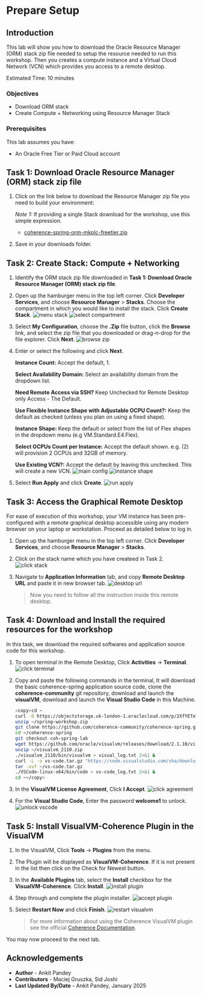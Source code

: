 # Prepare Setup

## Introduction
This lab will show you how to download the Oracle Resource Manager (ORM) stack zip file needed to setup the resource needed to run this workshop. Then you creates a compute instance and a Virtual Cloud Network (VCN) which provides you access to a remote desktop.

Estimated Time: 10 minutes

### Objectives
* Download ORM stack
* Create Compute + Networking using Resource Manager Stack

### Prerequisites
This lab assumes you have:
- An Oracle Free Tier or Paid Cloud account

## Task 1: Download Oracle Resource Manager (ORM) stack zip file

1.  Click on the link below to download the Resource Manager zip file you need to build your environment:

    *Note 1:* If providing a single Stack download for the workshop, use this simple expression.

    - [coherence-spring-orm-mkplc-freetier.zip](https://objectstorage.uk-london-1.oraclecloud.com/p/kMBsZA_MflmKFonXrY-f6jv24vCuuXwML9tH1UG5tc0gJcqspUctypgj1v12Tc0i/n/lrv4zdykjqrj/b/ankit-bucket/o/coherence-spring-orm-mkplc-freetier.zip)

2.  Save in your downloads folder.

## Task 2: Create Stack: Compute + Networking

1. Identify the ORM stack zip file downloaded in **Task 1: Download Oracle Resource Manager (ORM) stack zip file**.

2. Open up the hamburger menu in the top left corner. Click **Developer Services**, and choose **Resource Manager** > **Stacks**. Choose the compartment in which you would like to install the stack. Click **Create Stack**.
    ![menu stack](images/menu-stack.png)
    ![select compartment](images/select-compartment.png)


3. Select **My Configuration**, choose the **.Zip** file button, click the **Browse** link, and select the zip file that you downloaded or drag-n-drop for the file explorer. Click **Next**.
    ![browse zip](images/browse-zip.png)

4. Enter or select the following and click **Next**.

    **Instance Count:** Accept the default, 1.

    **Select Availability Domain:** Select an availability domain from the dropdown list.

    **Need Remote Access via SSH?** Keep Unchecked for Remote Desktop only Access - The Default.

    **Use Flexible Instance Shape with Adjustable OCPU Count?:** Keep the default as checked (unless you plan on using a fixed shape).

    **Instance Shape:** Keep the default or select from the list of Flex shapes in the dropdown menu (e.g VM.Standard.E4.Flex).

    **Select OCPUs Count per Instance:** Accept the default shown. e.g. (2) will provision 2 OCPUs and 32GB of memory. 

    **Use Existing VCN?:** Accept the default by leaving this unchecked. This will create a new VCN.
    ![main config](images/main-config.png)
    ![instance shape](images/instance-shape.png)


7. Select **Run Apply** and click **Create**.
    ![run apply](images/run-apply.png)



## Task 3: Access the Graphical Remote Desktop

For ease of execution of this workshop, your VM instance has been pre-configured with a remote graphical desktop accessible using any modern browser on your laptop or workstation. Proceed as detailed below to log in.

1. Open up the hamburger menu in the top left corner. Click **Developer Services**, and choose **Resource Manager** > **Stacks**.

2. Click on the stack name which you have createed in Task 2.
    ![click stack](images/click-stack.png)

3. Navigate to **Application Information** tab, and copy **Remote Desktop URL** and paste it in new browser tab.
    ![desktop url](images/desktop-url.png)
    
    > Now you need to follow all the instruction inside this remote desktop.


## Task 4: Download and Install the required resources for the workshop

In this task, we download the required softwares and application source code for this workshop.

1. To open terminal in the Remote Desktop, Click **Activities** -> **Terminal**.
    ![click terminal](images/click-terminal.png)

2. Copy and paste the following commands in the terminal, It will download the basic coherence-spring application source code, clone the **coherence-community** git repository, download and launch the **visualVM**, download and launch the **Visual Studio Code** in this Machine.
    ```bash
    <copy>cd ~
    curl -O https://objectstorage.uk-london-1.oraclecloud.com/p/2XfYETeWU9wsyxHXqkEr3Tx_YUh-70R1spaEhqbH_g6Rr2J4msOX11V_KC5lqhGH/n/lrv4zdykjqrj/b/ankit-bucket/o/spring-workshop.zip
    unzip ~/spring-workshop.zip
    git clone https://github.com/coherence-community/coherence-spring.git
    cd ~/coherence-spring
    git checkout coh-spring-lab
    wget https://github.com/oracle/visualvm/releases/download/2.1.10/visualvm_2110.zip
    unzip ~/visualvm_2110.zip
    ./visualvm_2110/bin/visualvm > visual_log.txt 2>&1 &
    curl -L -o vs-code.tar.gz "https://code.visualstudio.com/sha/download?build=stable&os=linux-x64"
    tar -xvf ~/vs-code.tar.gz
    ./VSCode-linux-x64/bin/code > vs-code_log.txt 2>&1 &
    cd ~</copy>
    ```

3. In the **VisualVM License Agreement**, Click **I Accept**.
    ![click agreement](images/accept-visualvm.png)

4. For the **Visual Studio Code**, Enter the password **welcome1** to unlock.
    ![unlock vscode](images/unlock-vscode.png)




## Task 5: Install VisualVM-Coherence Plugin in the VisualVM

1. In the VisualVM, Click **Tools** -> **Plugins** from the menu.


2. The Plugin will be displayed as **VisualVM-Coherence**. If it is not present in the list then click on the Check for Newest button.


3. In the **Available Plugins** tab, select the **Install** checkbox for the **VisualVM-Coherence**. Click **Install**.
    ![install plugin](images/install-plugin.png)

4. Step through and complete the plugin installer.
    ![accept plugin](images/accept-plugin.png)

5. Select **Restart Now** and click **Finish**.
    ![restart visualvm](images/restart-visualvm.png)

    > For more information about using the Coherence VisualVM plugin see the official [Coherence Documentation](https://docs.oracle.com/en/middleware/standalone/coherence/14.1.1.2206/manage/using-jmx-manage-oracle-coherence.html).

You may now proceed to the next lab.

## Acknowledgements
* **Author** -  Ankit Pandey
* **Contributors** - Maciej Gruszka, Sid Joshi
* **Last Updated By/Date** - Ankit Pandey, January 2025

